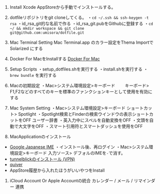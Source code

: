 
1. Install Xcode
AppStoreから手動でインストールする。

1. dotfileリポジトリをgit cloneしてくる。
・`cd ~/.ssh && ssh-keygen -t rsa`
・id_rsa_git的な名前で作る
・id_rsa_git.pubをGithubに登録する
・`cd ~/ && mkdir workspace && git clone git@github.com:umisora/dotfile.git`

1. Mac Terminal Setting
   Mac Terminal.app のカラー設定をThema ImportでSolarized にする

1. Docker For MacをInstallする
   [Docker For Mac](https://docs.docker.com/docker-for-mac/)

1. Setup Scripts
・setup_dotfiles.shを実行する
・install.shを実行する
・`brew bundle` を実行する

1. Macの初期設定
・Mac>システム環境設定>キーボード
　　キーボード>　F1,F2などのすべてのキーを標準のファンクションキーとして使用を有効にする

1. Mac System Setting
・Mac>システム環境設定>キーボード
  ショートカット> Spotlight 
  ・Spotlight検索とFinderの検索ウインドウの表示ショートカットをOFF
  ユーザー辞書
  ・英入力中にスペルを自動変換をOFF
  ・文頭を自動で大文字をOFF
  ・スマート引用符とスマートダッシュを使用をOFF

1. MacApplicationのインストール
* [Google Japanese IME](https://www.google.co.jp/ime/)
  ・インストール後、再ログイン
  ・Mac>システム環境設定>キーボード
    入力ソース> デフォルのIMEを`-`で消す。
* [tunnelblickのインストール (VPN)](https://tunnelblick.net/downloads.html)
* [quiver](http://happenapps.com/#quiver)
* AppStore履歴から入れたほうがいいやつをInstall

1. iCloud Account Or Apple Accountの統合
カレンダー / メール / リマインダー 連携
